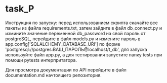 # task_P

Инструкция по запуску: перед использованием скрипта скачайте все пакеты из файла requirements.txt, затем зайдите в файл db_connect.py и измините значение переменной db_password на свой пароль от postgreSQL, перейдите в файл models.py и измените пароль в app.config['SQLALCHEMY_DATABASE_URI'] по форме 'postgresql://postgres:ВАШ_ПАРОЛЬ@localhost/t_db', для запуска используйте файл app.py, а для тестирования запустите папку tests при помощи pytests интерпритатора.

Для просмотра документации по API перейдите в файл documentation.md начтоящего репозитория.
